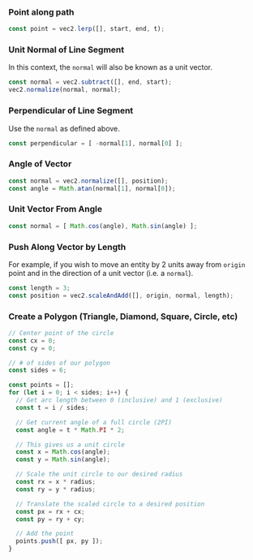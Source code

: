 ### Point along path

```js
const point = vec2.lerp([], start, end, t);
```

### Unit Normal of Line Segment

In this context, the `normal` will also be known as a unit vector.

```js
const normal = vec2.subtract([], end, start);
vec2.normalize(normal, normal);
```

### Perpendicular of Line Segment

Use the `normal` as defined above.

```js
const perpendicular = [ -normal[1], normal[0] ];
```

### Angle of Vector

```js
const normal = vec2.normalize([], position);
const angle = Math.atan(normal[1], normal[0]);
```

### Unit Vector From Angle

```js
const normal = [ Math.cos(angle), Math.sin(angle) ];
```

### Push Along Vector by Length

For example, if you wish to move an entity by 2 units away from `origin` point and in the direction of a unit vector (i.e. a `normal`).

```js
const length = 3;
const position = vec2.scaleAndAdd([], origin, normal, length);
```

### Create a Polygon (Triangle, Diamond, Square, Circle, etc)

```js
// Center point of the circle
const cx = 0;
const cy = 0;

// # of sides of our polygon
const sides = 6;

const points = [];
for (let i = 0; i < sides; i++) {
  // Get arc length between 0 (inclusive) and 1 (exclusive)
  const t = i / sides;

  // Get current angle of a full circle (2PI)
  const angle = t * Math.PI * 2;

  // This gives us a unit circle
  const x = Math.cos(angle);
  const y = Math.sin(angle);

  // Scale the unit circle to our desired radius
  const rx = x * radius;
  const ry = y * radius;

  // Translate the scaled circle to a desired position
  const px = rx + cx;
  const py = ry + cy;

  // Add the point
  points.push([ px, py ]);
}
```